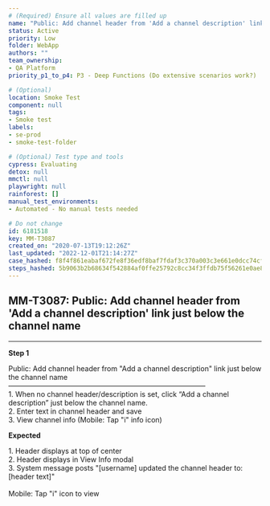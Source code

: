 ```yaml
---
# (Required) Ensure all values are filled up
name: "Public: Add channel header from 'Add a channel description' link just below the channel name"
status: Active
priority: Low
folder: WebApp
authors: ""
team_ownership: 
- QA Platform
priority_p1_to_p4: P3 - Deep Functions (Do extensive scenarios work?)

# (Optional)
location: Smoke Test
component: null
tags: 
- Smoke test
labels: 
- se-prod
- smoke-test-folder

# (Optional) Test type and tools
cypress: Evaluating
detox: null
mmctl: null
playwright: null
rainforest: []
manual_test_environments: 
- Automated - No manual tests needed

# Do not change
id: 6181518
key: MM-T3087
created_on: "2020-07-13T19:12:26Z"
last_updated: "2022-12-01T21:14:27Z"
case_hashed: f8f4f861eabaf672fe8f36edf8baf7fdaf3c370a003c3e661e0dcc74cfd8d0b68aaae9459b105fceea1adf6a69c09d20
steps_hashed: 5b9063b2b68634f542884af0ffe25792c8cc34f3ffdb75f56261e0ae870f48b95a10a66272c89ba6ffd58e5ffdff6526
---
```


<!-- (Auto-generated) Based on frontmatter's "key" and "name" -->

## MM-T3087: Public: Add channel header from 'Add a channel description' link just below the channel name

---

**Step 1**

Public: Add channel header from "Add a channel description" link just below the channel name\
————————————————————————————\
1\. When no channel header/description is set, click “Add a channel description” just below the channel name.\
2\. Enter text in channel header and save\
3\. View channel info (Mobile: Tap "i" info icon)

**Expected**

1\. Header displays at top of center\
2\. Header displays in View Info modal\
3\. System message posts "\[username] updated the channel header to: \[header text]"\
\
Mobile: Tap "i" icon to view
